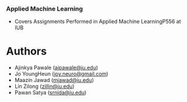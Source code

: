 
### Applied Machine Learning

 * Covers Assignments Performed in Applied Machine LearningP556 at IUB

# Authors
- Ajinkya Pawale (ajpawale@iu.edu)
- Jo YoungHeun (joy.neuro@gmail.com)
- Maazin Jawad (mjawad@iu.edu)
- Lin Zilong (zillin@iu.edu)
- Pawan Satya (srnida@iu.edu)
 
